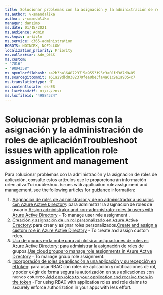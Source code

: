 ```yaml
---
title: Solucionar problemas con la asignación y la administración de roles de aplicación
ms.author: v-smandalika
author: v-smandalika
manager: dansimp
ms.date: 01/15/2021
ms.audience: Admin
ms.topic: article
ms.service: o365-administration
ROBOTS: NOINDEX, NOFOLLOW
localization_priority: Priority
ms.collection: Adm_O365
ms.custom:
- "7816"
- "9004358"
ms.openlocfilehash: aa2b3ba3648723715e9553f95c3a01fd3d7d9485
ms.sourcegitcommit: a61a29dbd0382370fea0be5fa4a61c9a1a9354c7
ms.translationtype: HT
ms.contentlocale: es-ES
ms.lasthandoff: 01/18/2021
ms.locfileid: "49884624"
---
```

# <a name="troubleshoot-issues-with-application-role-assignment-and-management"></a><span data-ttu-id="65a59-102">Solucionar problemas con la asignación y la administración de roles de aplicación</span><span class="sxs-lookup"><span data-stu-id="65a59-102">Troubleshoot issues with application role assignment and management</span></span>

<span data-ttu-id="65a59-103">Para solucionar problemas con la administración y la asignación de roles de aplicación, consulte estos artículos que le proporcionarán información orientativa:</span><span class="sxs-lookup"><span data-stu-id="65a59-103">To troubleshoot issues with application role assignment and management, see the following articles for guidance information:</span></span>

1. <span data-ttu-id="65a59-104">[Asignación de roles de administrador y de no administrador a usuarios con Azure Active Directory](https://docs.microsoft.com/azure/active-directory/fundamentals/active-directory-users-assign-role-azure-portal): para administrar la asignación de roles de usuario.</span><span class="sxs-lookup"><span data-stu-id="65a59-104">[Assign administrator and non-administrator roles to users with Azure Active Directory](https://docs.microsoft.com/azure/active-directory/fundamentals/active-directory-users-assign-role-azure-portal) - To manage user role assignment .</span></span>
2. <span data-ttu-id="65a59-105">[Creación y asignación de un rol personalizado en Azure Active Directory](https://docs.microsoft.com/azure/active-directory/roles/custom-create): para crear y asignar roles personalizados.</span><span class="sxs-lookup"><span data-stu-id="65a59-105">[Create and assign a custom role in Azure Active Directory](https://docs.microsoft.com/azure/active-directory/roles/custom-create) - To create and assign custom roles.</span></span>
3. <span data-ttu-id="65a59-106">[Uso de grupos en la nube para administrar asignaciones de roles en Azure Active Directory](https://docs.microsoft.com/azure/active-directory/roles/groups-concept): para administrar la asignación de roles de grupos.</span><span class="sxs-lookup"><span data-stu-id="65a59-106">[Use cloud groups to manage role assignments in Azure Active Directory](https://docs.microsoft.com/azure/active-directory/roles/groups-concept) - To manage group role assignment.</span></span>
4. <span data-ttu-id="65a59-107">[Incorporación de roles de aplicación a una aplicación y su recepción en el token](https://docs.microsoft.com/azure/active-directory/develop/howto-add-app-roles-in-azure-ad-apps#app-roles-vs-groups): para usar RBAC con roles de aplicación y notificaciones de rol, y poder exigir de forma segura la autorización en sus aplicaciones con menos esfuerzo.</span><span class="sxs-lookup"><span data-stu-id="65a59-107">[Add app roles to your application and receive them in the token](https://docs.microsoft.com/azure/active-directory/develop/howto-add-app-roles-in-azure-ad-apps#app-roles-vs-groups) - For using RBAC with application roles and role claims to securely enforce authorization in your apps with less effort.</span></span>
